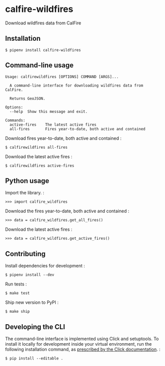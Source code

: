 calfire-wildfires
=================

Download wildfires data from CalFire

Installation
------------

    $ pipenv install calfire-wildfires

Command-line usage
------------------

    Usage: calfirewildfires [OPTIONS] COMMAND [ARGS]...

      A command-line interface for downloading wildfires data from CalFire.

      Returns GeoJSON.

    Options:
      --help  Show this message and exit.

    Commands:
      active-fires    The latest active fires
      all-fires       Fires year-to-date, both active and contained

Download fires year-to-date, both active and contained :

    $ calfirewildfires all-fires

Download the latest active fires :

    $ calfirewildfires active-fires

Python usage
------------

Import the library. :

    >>> import calfire_wildfires

Download the fires year-to-date, both active and contained :

    >>> data = calfire_wildfires.get_all_fires()

Download the latest active fires :

    >>> data = calfire_wildfires.get_active_fires()

Contributing
------------

Install dependencies for development :

    $ pipenv install --dev

Run tests :

    $ make test

Ship new version to PyPI :

    $ make ship

Developing the CLI
------------------

The command-line interface is implemented using Click and setuptools. To
install it locally for development inside your virtual environment, run
the following installation command, as [prescribed by the Click
documentation](https://click.palletsprojects.com/en/7.x/setuptools/#setuptools-integration).
:

    $ pip install --editable .
